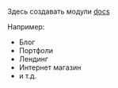Здесь создавать модули
[docs](https://docs.laravelmodules.com/v10/introduction)

Например:
- Блог
- Портфоли
- Лендинг
- Интернет магазин
- и т.д.
